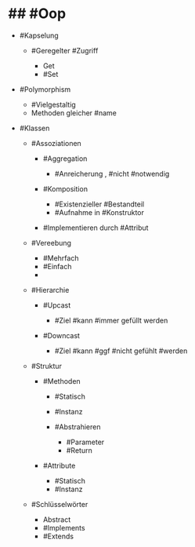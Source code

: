 # ## #Oop 

 - #Kapselung 

	 - #Geregelter #Zugriff 

		 - Get 
		 - #Set 

 - #Polymorphism 

	 - #Vielgestaltig 
	 - Methoden gleicher #name 

 - #Klassen 

	 - #Assoziationen 

		 - #Aggregation 

			 - #Anreicherung , #nicht #notwendig 

		 - #Komposition 

			 - #Existenzieller #Bestandteil 
			 - #Aufnahme in #Konstruktor 

		 - #Implementieren durch #Attribut 

	 - #Vereebung 

		 - #Mehrfach 
		 - #Einfach 
		 - 

	 - #Hierarchie 

		 - #Upcast 

			 - #Ziel #kann #immer gefüllt werden 

		 - #Downcast 

			 - #Ziel #kann #ggf #nicht gefühlt #werden 

	 - #Struktur 

		 - #Methoden 

			 - #Statisch 
			 - #Instanz 
			 - #Abstrahieren 

				 - #Parameter 
				 - #Return 

		 - #Attribute 

			 - #Statisch 
			 - #Instanz 

	 - #Schlüsselwörter 

		 - Abstract 
		 - #Implements 
		 - #Extends 
